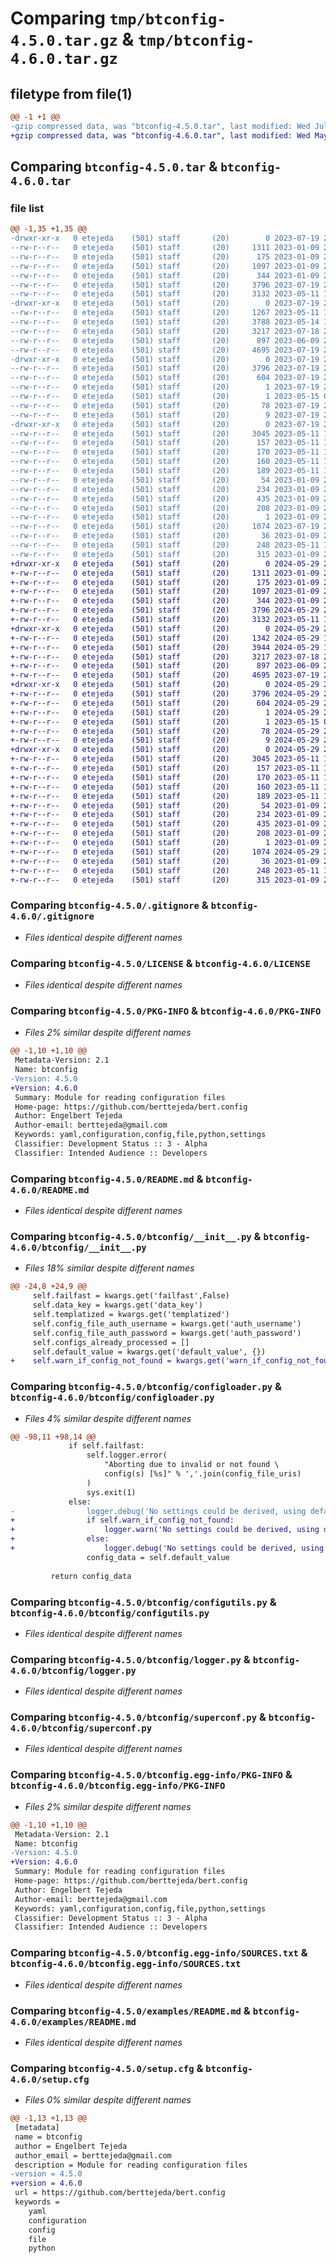 # Comparing `tmp/btconfig-4.5.0.tar.gz` & `tmp/btconfig-4.6.0.tar.gz`

## filetype from file(1)

```diff
@@ -1 +1 @@
-gzip compressed data, was "btconfig-4.5.0.tar", last modified: Wed Jul 19 23:50:24 2023, max compression
+gzip compressed data, was "btconfig-4.6.0.tar", last modified: Wed May 29 20:55:18 2024, max compression
```

## Comparing `btconfig-4.5.0.tar` & `btconfig-4.6.0.tar`

### file list

```diff
@@ -1,35 +1,35 @@
-drwxr-xr-x   0 etejeda    (501) staff       (20)        0 2023-07-19 23:50:24.567035 btconfig-4.5.0/
--rw-r--r--   0 etejeda    (501) staff       (20)     1311 2023-01-09 20:02:16.000000 btconfig-4.5.0/.gitignore
--rw-r--r--   0 etejeda    (501) staff       (20)      175 2023-01-09 20:02:16.000000 btconfig-4.5.0/AUTHORS.rst
--rw-r--r--   0 etejeda    (501) staff       (20)     1097 2023-01-09 20:02:16.000000 btconfig-4.5.0/LICENSE
--rw-r--r--   0 etejeda    (501) staff       (20)      344 2023-01-09 20:02:16.000000 btconfig-4.5.0/MANIFEST.in
--rw-r--r--   0 etejeda    (501) staff       (20)     3796 2023-07-19 23:50:24.567333 btconfig-4.5.0/PKG-INFO
--rw-r--r--   0 etejeda    (501) staff       (20)     3132 2023-05-11 11:53:49.000000 btconfig-4.5.0/README.md
-drwxr-xr-x   0 etejeda    (501) staff       (20)        0 2023-07-19 23:50:24.555460 btconfig-4.5.0/btconfig/
--rw-r--r--   0 etejeda    (501) staff       (20)     1267 2023-05-11 11:55:36.000000 btconfig-4.5.0/btconfig/__init__.py
--rw-r--r--   0 etejeda    (501) staff       (20)     3788 2023-05-14 18:16:20.000000 btconfig-4.5.0/btconfig/configloader.py
--rw-r--r--   0 etejeda    (501) staff       (20)     3217 2023-07-18 23:18:47.000000 btconfig-4.5.0/btconfig/configutils.py
--rw-r--r--   0 etejeda    (501) staff       (20)      897 2023-06-09 20:13:17.000000 btconfig-4.5.0/btconfig/logger.py
--rw-r--r--   0 etejeda    (501) staff       (20)     4695 2023-07-19 22:26:14.000000 btconfig-4.5.0/btconfig/superconf.py
-drwxr-xr-x   0 etejeda    (501) staff       (20)        0 2023-07-19 23:50:24.559449 btconfig-4.5.0/btconfig.egg-info/
--rw-r--r--   0 etejeda    (501) staff       (20)     3796 2023-07-19 23:50:24.000000 btconfig-4.5.0/btconfig.egg-info/PKG-INFO
--rw-r--r--   0 etejeda    (501) staff       (20)      604 2023-07-19 23:50:24.000000 btconfig-4.5.0/btconfig.egg-info/SOURCES.txt
--rw-r--r--   0 etejeda    (501) staff       (20)        1 2023-07-19 23:50:24.000000 btconfig-4.5.0/btconfig.egg-info/dependency_links.txt
--rw-r--r--   0 etejeda    (501) staff       (20)        1 2023-05-15 01:07:02.000000 btconfig-4.5.0/btconfig.egg-info/not-zip-safe
--rw-r--r--   0 etejeda    (501) staff       (20)       78 2023-07-19 23:50:24.000000 btconfig-4.5.0/btconfig.egg-info/requires.txt
--rw-r--r--   0 etejeda    (501) staff       (20)        9 2023-07-19 23:50:24.000000 btconfig-4.5.0/btconfig.egg-info/top_level.txt
-drwxr-xr-x   0 etejeda    (501) staff       (20)        0 2023-07-19 23:50:24.566449 btconfig-4.5.0/examples/
--rw-r--r--   0 etejeda    (501) staff       (20)     3045 2023-05-11 11:53:23.000000 btconfig-4.5.0/examples/README.md
--rw-r--r--   0 etejeda    (501) staff       (20)      157 2023-05-11 11:53:25.000000 btconfig-4.5.0/examples/example1.py
--rw-r--r--   0 etejeda    (501) staff       (20)      170 2023-05-11 11:53:22.000000 btconfig-4.5.0/examples/example2.py
--rw-r--r--   0 etejeda    (501) staff       (20)      160 2023-05-11 11:53:23.000000 btconfig-4.5.0/examples/example3.py
--rw-r--r--   0 etejeda    (501) staff       (20)      189 2023-05-11 11:53:24.000000 btconfig-4.5.0/examples/example4.py
--rw-r--r--   0 etejeda    (501) staff       (20)       54 2023-01-09 20:02:16.000000 btconfig-4.5.0/examples/myconfig1.yaml
--rw-r--r--   0 etejeda    (501) staff       (20)      234 2023-01-09 20:02:16.000000 btconfig-4.5.0/examples/myconfig2.yaml
--rw-r--r--   0 etejeda    (501) staff       (20)      435 2023-01-09 20:02:16.000000 btconfig-4.5.0/examples/myconfig3.yaml
--rw-r--r--   0 etejeda    (501) staff       (20)      208 2023-01-09 20:02:16.000000 btconfig-4.5.0/examples/myconfig4.yaml
--rw-r--r--   0 etejeda    (501) staff       (20)        1 2023-01-09 20:02:16.000000 btconfig-4.5.0/requirements.txt
--rw-r--r--   0 etejeda    (501) staff       (20)     1074 2023-07-19 23:50:24.568519 btconfig-4.5.0/setup.cfg
--rw-r--r--   0 etejeda    (501) staff       (20)       36 2023-01-09 20:02:16.000000 btconfig-4.5.0/setup.py
--rw-r--r--   0 etejeda    (501) staff       (20)      248 2023-05-11 11:54:41.000000 btconfig-4.5.0/test.py
--rw-r--r--   0 etejeda    (501) staff       (20)      315 2023-01-09 20:02:16.000000 btconfig-4.5.0/tox.ini
+drwxr-xr-x   0 etejeda    (501) staff       (20)        0 2024-05-29 20:55:18.283119 btconfig-4.6.0/
+-rw-r--r--   0 etejeda    (501) staff       (20)     1311 2023-01-09 20:02:16.000000 btconfig-4.6.0/.gitignore
+-rw-r--r--   0 etejeda    (501) staff       (20)      175 2023-01-09 20:02:16.000000 btconfig-4.6.0/AUTHORS.rst
+-rw-r--r--   0 etejeda    (501) staff       (20)     1097 2023-01-09 20:02:16.000000 btconfig-4.6.0/LICENSE
+-rw-r--r--   0 etejeda    (501) staff       (20)      344 2023-01-09 20:02:16.000000 btconfig-4.6.0/MANIFEST.in
+-rw-r--r--   0 etejeda    (501) staff       (20)     3796 2024-05-29 20:55:18.283764 btconfig-4.6.0/PKG-INFO
+-rw-r--r--   0 etejeda    (501) staff       (20)     3132 2023-05-11 11:53:49.000000 btconfig-4.6.0/README.md
+drwxr-xr-x   0 etejeda    (501) staff       (20)        0 2024-05-29 20:55:18.272467 btconfig-4.6.0/btconfig/
+-rw-r--r--   0 etejeda    (501) staff       (20)     1342 2024-05-29 19:13:15.000000 btconfig-4.6.0/btconfig/__init__.py
+-rw-r--r--   0 etejeda    (501) staff       (20)     3944 2024-05-29 19:13:15.000000 btconfig-4.6.0/btconfig/configloader.py
+-rw-r--r--   0 etejeda    (501) staff       (20)     3217 2023-07-18 23:18:47.000000 btconfig-4.6.0/btconfig/configutils.py
+-rw-r--r--   0 etejeda    (501) staff       (20)      897 2023-06-09 20:13:17.000000 btconfig-4.6.0/btconfig/logger.py
+-rw-r--r--   0 etejeda    (501) staff       (20)     4695 2023-07-19 22:26:14.000000 btconfig-4.6.0/btconfig/superconf.py
+drwxr-xr-x   0 etejeda    (501) staff       (20)        0 2024-05-29 20:55:18.275649 btconfig-4.6.0/btconfig.egg-info/
+-rw-r--r--   0 etejeda    (501) staff       (20)     3796 2024-05-29 20:55:17.000000 btconfig-4.6.0/btconfig.egg-info/PKG-INFO
+-rw-r--r--   0 etejeda    (501) staff       (20)      604 2024-05-29 20:55:18.000000 btconfig-4.6.0/btconfig.egg-info/SOURCES.txt
+-rw-r--r--   0 etejeda    (501) staff       (20)        1 2024-05-29 20:55:17.000000 btconfig-4.6.0/btconfig.egg-info/dependency_links.txt
+-rw-r--r--   0 etejeda    (501) staff       (20)        1 2023-05-15 01:07:02.000000 btconfig-4.6.0/btconfig.egg-info/not-zip-safe
+-rw-r--r--   0 etejeda    (501) staff       (20)       78 2024-05-29 20:55:17.000000 btconfig-4.6.0/btconfig.egg-info/requires.txt
+-rw-r--r--   0 etejeda    (501) staff       (20)        9 2024-05-29 20:55:17.000000 btconfig-4.6.0/btconfig.egg-info/top_level.txt
+drwxr-xr-x   0 etejeda    (501) staff       (20)        0 2024-05-29 20:55:18.282177 btconfig-4.6.0/examples/
+-rw-r--r--   0 etejeda    (501) staff       (20)     3045 2023-05-11 11:53:23.000000 btconfig-4.6.0/examples/README.md
+-rw-r--r--   0 etejeda    (501) staff       (20)      157 2023-05-11 11:53:25.000000 btconfig-4.6.0/examples/example1.py
+-rw-r--r--   0 etejeda    (501) staff       (20)      170 2023-05-11 11:53:22.000000 btconfig-4.6.0/examples/example2.py
+-rw-r--r--   0 etejeda    (501) staff       (20)      160 2023-05-11 11:53:23.000000 btconfig-4.6.0/examples/example3.py
+-rw-r--r--   0 etejeda    (501) staff       (20)      189 2023-05-11 11:53:24.000000 btconfig-4.6.0/examples/example4.py
+-rw-r--r--   0 etejeda    (501) staff       (20)       54 2023-01-09 20:02:16.000000 btconfig-4.6.0/examples/myconfig1.yaml
+-rw-r--r--   0 etejeda    (501) staff       (20)      234 2023-01-09 20:02:16.000000 btconfig-4.6.0/examples/myconfig2.yaml
+-rw-r--r--   0 etejeda    (501) staff       (20)      435 2023-01-09 20:02:16.000000 btconfig-4.6.0/examples/myconfig3.yaml
+-rw-r--r--   0 etejeda    (501) staff       (20)      208 2023-01-09 20:02:16.000000 btconfig-4.6.0/examples/myconfig4.yaml
+-rw-r--r--   0 etejeda    (501) staff       (20)        1 2023-01-09 20:02:16.000000 btconfig-4.6.0/requirements.txt
+-rw-r--r--   0 etejeda    (501) staff       (20)     1074 2024-05-29 20:55:18.288091 btconfig-4.6.0/setup.cfg
+-rw-r--r--   0 etejeda    (501) staff       (20)       36 2023-01-09 20:02:16.000000 btconfig-4.6.0/setup.py
+-rw-r--r--   0 etejeda    (501) staff       (20)      248 2023-05-11 11:54:41.000000 btconfig-4.6.0/test.py
+-rw-r--r--   0 etejeda    (501) staff       (20)      315 2023-01-09 20:02:16.000000 btconfig-4.6.0/tox.ini
```

### Comparing `btconfig-4.5.0/.gitignore` & `btconfig-4.6.0/.gitignore`

 * *Files identical despite different names*

### Comparing `btconfig-4.5.0/LICENSE` & `btconfig-4.6.0/LICENSE`

 * *Files identical despite different names*

### Comparing `btconfig-4.5.0/PKG-INFO` & `btconfig-4.6.0/PKG-INFO`

 * *Files 2% similar despite different names*

```diff
@@ -1,10 +1,10 @@
 Metadata-Version: 2.1
 Name: btconfig
-Version: 4.5.0
+Version: 4.6.0
 Summary: Module for reading configuration files
 Home-page: https://github.com/berttejeda/bert.config
 Author: Engelbert Tejeda
 Author-email: berttejeda@gmail.com
 Keywords: yaml,configuration,config,file,python,settings
 Classifier: Development Status :: 3 - Alpha
 Classifier: Intended Audience :: Developers
```

### Comparing `btconfig-4.5.0/README.md` & `btconfig-4.6.0/README.md`

 * *Files identical despite different names*

### Comparing `btconfig-4.5.0/btconfig/__init__.py` & `btconfig-4.6.0/btconfig/__init__.py`

 * *Files 18% similar despite different names*

```diff
@@ -24,8 +24,9 @@
     self.failfast = kwargs.get('failfast',False)
     self.data_key = kwargs.get('data_key')
     self.templatized = kwargs.get('templatized')
     self.config_file_auth_username = kwargs.get('auth_username')
     self.config_file_auth_password = kwargs.get('auth_password')
     self.configs_already_processed = []
     self.default_value = kwargs.get('default_value', {})
+    self.warn_if_config_not_found = kwargs.get('warn_if_config_not_found')
```

### Comparing `btconfig-4.5.0/btconfig/configloader.py` & `btconfig-4.6.0/btconfig/configloader.py`

 * *Files 4% similar despite different names*

```diff
@@ -98,11 +98,14 @@
             if self.failfast:
                 self.logger.error(
                     "Aborting due to invalid or not found \
                     config(s) [%s]" % ','.join(config_file_uris)
                 )
                 sys.exit(1)
             else:
-                logger.debug('No settings could be derived, using defaults')
+                if self.warn_if_config_not_found:
+                    logger.warn('No settings could be derived, using defaults')
+                else:
+                    logger.debug('No settings could be derived, using defaults')
                 config_data = self.default_value
 
         return config_data
```

### Comparing `btconfig-4.5.0/btconfig/configutils.py` & `btconfig-4.6.0/btconfig/configutils.py`

 * *Files identical despite different names*

### Comparing `btconfig-4.5.0/btconfig/logger.py` & `btconfig-4.6.0/btconfig/logger.py`

 * *Files identical despite different names*

### Comparing `btconfig-4.5.0/btconfig/superconf.py` & `btconfig-4.6.0/btconfig/superconf.py`

 * *Files identical despite different names*

### Comparing `btconfig-4.5.0/btconfig.egg-info/PKG-INFO` & `btconfig-4.6.0/btconfig.egg-info/PKG-INFO`

 * *Files 2% similar despite different names*

```diff
@@ -1,10 +1,10 @@
 Metadata-Version: 2.1
 Name: btconfig
-Version: 4.5.0
+Version: 4.6.0
 Summary: Module for reading configuration files
 Home-page: https://github.com/berttejeda/bert.config
 Author: Engelbert Tejeda
 Author-email: berttejeda@gmail.com
 Keywords: yaml,configuration,config,file,python,settings
 Classifier: Development Status :: 3 - Alpha
 Classifier: Intended Audience :: Developers
```

### Comparing `btconfig-4.5.0/btconfig.egg-info/SOURCES.txt` & `btconfig-4.6.0/btconfig.egg-info/SOURCES.txt`

 * *Files identical despite different names*

### Comparing `btconfig-4.5.0/examples/README.md` & `btconfig-4.6.0/examples/README.md`

 * *Files identical despite different names*

### Comparing `btconfig-4.5.0/setup.cfg` & `btconfig-4.6.0/setup.cfg`

 * *Files 0% similar despite different names*

```diff
@@ -1,13 +1,13 @@
 [metadata]
 name = btconfig
 author = Engelbert Tejeda
 author_email = berttejeda@gmail.com
 description = Module for reading configuration files
-version = 4.5.0
+version = 4.6.0
 url = https://github.com/berttejeda/bert.config
 keywords = 
 	yaml
 	configuration
 	config
 	file
 	python
```

